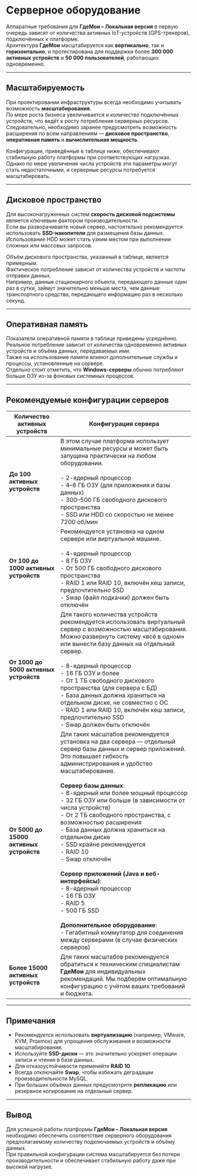 # Серверное оборудование

Аппаратные требования для **ГдеМои – Локальная версия** в первую очередь зависят от количества активных IoT-устройств (GPS-трекеров), подключённых к платформе.  
Архитектура **ГдеМои** масштабируется как **вертикально**, так и **горизонтально**, и протестирована для поддержки более **300 000 активных устройств** и **50 000 пользователей**, работающих одновременно.

---

## Масштабируемость

При проектировании инфраструктуры всегда необходимо учитывать возможность **масштабирования**.  
По мере роста бизнеса увеличивается и количество подключённых устройств, что ведёт к росту потребления серверных ресурсов.  
Следовательно, необходимо заранее предусмотреть возможность расширения по всем направлениям — **дисковое пространство**, **оперативная память** и **вычислительная мощность**.  

Конфигурации, приведённые в таблице ниже, обеспечивают стабильную работу платформы при соответствующих нагрузках.  
Однако по мере увеличения числа устройств эти параметры могут стать недостаточными, и серверные ресурсы потребуется масштабировать.

---

## Дисковое пространство

Для высоконагруженных систем **скорость дисковой подсистемы** является ключевым фактором производительности.  
Если вы разворачиваете новый сервер, настоятельно рекомендуется использовать **SSD-накопители** для размещения базы данных.  
Использование HDD может стать узким местом при выполнении сложных или массовых запросов.

Объём дискового пространства, указанный в таблице, является примерным.  
Фактическое потребление зависит от количества устройств и частоты отправки данных.  
Например, данные стационарного объекта, передающего данные один раз в сутки, займут значительно меньше места, чем данные транспортного средства, передающего информацию раз в несколько секунд.

---

## Оперативная память

Показатели оперативной памяти в таблице приведены усреднённо.  
Реальное потребление зависит от количества одновременно активных устройств и объёма данных, передаваемых ими.  
Также на использование памяти влияют дополнительные службы и процессы, установленные на сервере.  
Отдельно стоит отметить, что **Windows-серверы** обычно потребляют больше ОЗУ из-за фоновых системных процессов.

---

## Рекомендуемые конфигурации серверов

| Количество активных устройств | Конфигурация сервера |
| ----------------------------- | -------------------- |
| **До 100 активных устройств** | В этом случае платформа использует минимальные ресурсы и может быть запущена практически на любом оборудовании.<br><br>- 2-ядерный процессор<br>- 4–8 ГБ ОЗУ (для приложения и базы данных)<br>- 300–500 ГБ свободного дискового пространства<br>- SSD или HDD со скоростью не менее 7200 об/мин |
| **От 100 до 1000 активных устройств** | Рекомендуется установка на одном сервере или виртуальной машине.<br><br>- 4-ядерный процессор<br>- 8 ГБ ОЗУ<br>- От 500 ГБ свободного дискового пространства<br>- RAID 1 или RAID 10, включён кеш записи, предпочтительно SSD<br>- Swap (файл подкачки) должен быть отключён |
| **От 1000 до 5000 активных устройств** | Для такого количества устройств рекомендуется использовать виртуальный сервер с возможностью масштабирования.<br>Можно развернуть систему «всё в одном» или вынести базу данных на отдельный сервер.<br><br>- 8-ядерный процессор<br>- 16 ГБ ОЗУ и более<br>- От 1 ТБ свободного дискового пространства (для сервера с БД)<br>- База данных должна храниться на отдельном диске, не совместно с ОС<br>- RAID 1 или RAID 10, включён кеш записи, предпочтительно SSD<br>- Swap должен быть отключён |
| **От 5000 до 15000 активных устройств** | Для таких масштабов рекомендуется установка на два сервера — отдельный сервер базы данных и сервер приложений. Это повышает гибкость администрирования и удобство масштабирования.<br><br>**Сервер базы данных**:<br>- 8-ядерный или более мощный процессор<br>- 32 ГБ ОЗУ или больше (в зависимости от числа устройств)<br>- От 2 ТБ свободного пространства, с возможностью расширения<br>- База данных должна храниться на отдельном диске<br>- SSD крайне рекомендуется<br>- RAID 10<br>- Swap отключён<br><br>**Сервер приложений (Java и веб-интерфейсы)**:<br>- 8-ядерный процессор<br>- 16 ГБ ОЗУ<br>- RAID 5<br>- 500 ГБ SSD<br><br>**Дополнительное оборудование**:<br>- Гигабитный коммутатор для соединения между серверами (в случае физических серверов) |
| **Более 15000 активных устройств** | Для таких масштабов рекомендуется обратиться к техническим специалистам **ГдеМои** для индивидуальных рекомендаций. Мы подберём оптимальную конфигурацию с учётом ваших требований и бюджета. |

---

## Примечания

* Рекомендуется использовать **виртуализацию** (например, VMware, KVM, Proxmox) для упрощения обслуживания и возможности масштабирования.  
* Используйте **SSD-диски** — это значительно ускоряет операции записи и чтения в базе данных.  
* Для отказоустойчивости применяйте **RAID 10**.  
* Всегда отключайте **Swap**, чтобы избежать деградации производительности MySQL.  
* При больших объёмах данных предусмотрите **репликацию** или резервное копирование на отдельный сервер.

---

## Вывод

Для успешной работы платформы **ГдеМои – Локальная версия** необходимо обеспечить соответствие серверного оборудования предполагаемому количеству подключаемых устройств и объёму данных.  
При правильной конфигурации система масштабируется без потери производительности и обеспечивает стабильную работу даже при высокой нагрузке.
